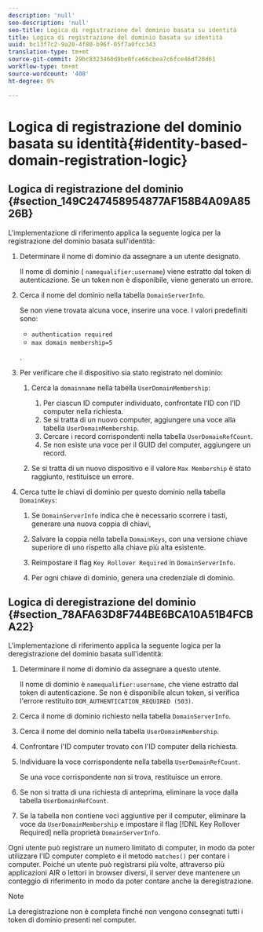 ```yaml
---
description: 'null'
seo-description: 'null'
seo-title: Logica di registrazione del dominio basata su identità
title: Logica di registrazione del dominio basata su identità
uuid: bc13f7c2-9a20-4f80-b96f-05f7a0fcc343
translation-type: tm+mt
source-git-commit: 29bc8323460d9be0fce66cbea7c6fce46df20d61
workflow-type: tm+mt
source-wordcount: '408'
ht-degree: 0%

---
```



# Logica di registrazione del dominio basata su identità{#identity-based-domain-registration-logic}

## Logica di registrazione del dominio {#section_149C247458954877AF158B4A09A8526B}

L&#39;implementazione di riferimento applica la seguente logica per la registrazione del dominio basata sull&#39;identità:

1. Determinare il nome di dominio da assegnare a un utente designato.

   Il nome di dominio ( `namequalifier:username`) viene estratto dal token di autenticazione. Se un token non è disponibile, viene generato un errore.
1. Cerca il nome del dominio nella tabella `DomainServerInfo`.

   Se non viene trovata alcuna voce, inserire una voce. I valori predefiniti sono:

   * `authentication required`
   * `max domain membership=5`

   .

1. Per verificare che il dispositivo sia stato registrato nel dominio:

   1. Cerca la `domainname` nella tabella `UserDomainMembership`:

      1. Per ciascun ID computer individuato, confrontate l’ID con l’ID computer nella richiesta.
      1. Se si tratta di un nuovo computer, aggiungere una voce alla tabella `UserDomainMembership`.
      1. Cercare i record corrispondenti nella tabella `UserDomainRefCount`.
      1. Se non esiste una voce per il GUID del computer, aggiungere un record.
   1. Se si tratta di un nuovo dispositivo e il valore `Max Membership` è stato raggiunto, restituisce un errore.


1. Cerca tutte le chiavi di dominio per questo dominio nella tabella `DomainKeys`:

   1. Se `DomainServerInfo` indica che è necessario scorrere i tasti, generare una nuova coppia di chiavi,
   1. Salvare la coppia nella tabella `DomainKeys`, con una versione chiave superiore di uno rispetto alla chiave più alta esistente.
   1. Reimpostare il flag `Key Rollover Required` in `DomainServerInfo`.

   1. Per ogni chiave di dominio, genera una credenziale di dominio.

## Logica di deregistrazione del dominio {#section_78AFA63D8F744BE6BCA10A51B4FCBA22}

L&#39;implementazione di riferimento applica la seguente logica per la deregistrazione del dominio basata sull&#39;identità:

1. Determinare il nome di dominio da assegnare a questo utente.

   Il nome di dominio è `namequalifier:username`, che viene estratto dal token di autenticazione. Se non è disponibile alcun token, si verifica l&#39;errore restituito `DOM_AUTHENTICATION_REQUIRED (503)`.
1. Cerca il nome di dominio richiesto nella tabella `DomainServerInfo`.
1. Cerca il nome del dominio nella tabella `UserDomainMembership`.
1. Confrontare l&#39;ID computer trovato con l&#39;ID computer della richiesta.
1. Individuare la voce corrispondente nella tabella `UserDomainRefCount`.

   Se una voce corrispondente non si trova, restituisce un errore.

1. Se non si tratta di una richiesta di anteprima, eliminare la voce dalla tabella `UserDomainRefCount`.
1. Se la tabella non contiene voci aggiuntive per il computer, eliminare la voce da `UserDomainMembership` e impostare il flag [!DNL Key Rollover Required] nella proprietà `DomainServerInfo`.

Ogni utente può registrare un numero limitato di computer, in modo da poter utilizzare l&#39;ID computer completo e il metodo `matches()` per contare i computer. Poiché un utente può registrarsi più volte, attraverso più applicazioni AIR o lettori in browser diversi, il server deve mantenere un conteggio di riferimento in modo da poter contare anche la deregistrazione.

>[!NOTE]
>
>La deregistrazione non è completa finché non vengono consegnati tutti i token di dominio presenti nel computer.

